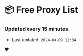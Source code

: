 # :package: Free Proxy List
### Updated every 15 minutes.

- Last updated: `2024-08-09 12:34`

:heart:
